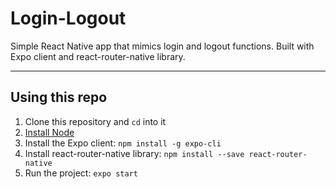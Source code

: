 # Login-Logout

Simple React Native app that mimics login and logout functions. Built with Expo client and react-router-native library.

---

## Using this repo
1. Clone this repository and `cd` into it
2. [Install Node](https://nodejs.org/)
3. Install the Expo client: `npm install -g expo-cli`
4. Install react-router-native library: `npm install --save react-router-native`
5. Run the project: `expo start`
